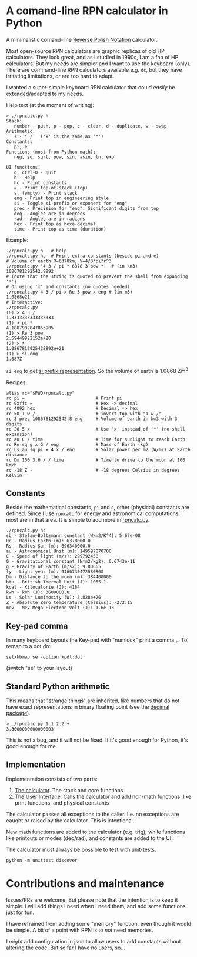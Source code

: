 # A comand-line RPN calculator in Python

A minimalistic comand-line [Reverse Polish Notation](
https://en.wikipedia.org/wiki/Reverse_Polish_notation) calculator.

Most open-source RPN calculators are graphic replicas of old HP
calculators. They look great, and as I studied in 1990s, I am a fan of
HP calculators. But my needs are simpler and I want to use the
keyboard (only). There are command-line RPN calculators available
e.g. `dc`, but they have irritating limitations, or are too hard
to adapt.

I wanted a super-simple keyboard RPN calculator that could *easily* be
extended/adapted to my needs.

Help text (at the moment of writing):
```
> ./rpncalc.py h
Stack:
   number - push, p - pop, c - clear, d - duplicate, w - swap
Arithmetic:
   + - * /   ('x' is the same as '*')
Constants:
   pi, e
Functions (most from Python math):
   neg, sq, sqrt, pow, sin, asin, ln, exp

UI functions:
   q, ctrl-D - Quit
   h - Help
   hc - Print constants
   = - Print top-of-stack (top)
   s, (empty) - Print stack
   eng - Print top in engineering style
   si - Toggle si-prefix or exponent for "eng"
   prec - Precision for "eng". Significant digits from top
   deg - Angles are in degrees
   rad - Angles are in radians
   hex - Print top as hexa-decimal
   time - Print top as time (duration)
```

Example:
```
./rpncalc.py h   # help
./rpncalc.py hc  # Print extra constants (beside pi and e)
# Volume of earth R=6378km, V=4/3*pi*r^3
./rpncalc.py '4 3 / pi * 6378 3 pow *'  # (in km3)
1086781292542.8892
# (note that the string is quoted to prevent the shell from expanding '*')
# Or using 'x' and constants (no quotes needed)
./rpncalc.py 4 3 / pi x Re 3 pow x eng # (in m3)
1.0868e21
# Interactive:
./rpncalc.py
(0) > 4 3 /
1.3333333333333333
(1) > pi *
4.1887902047863905
(1) > Re 3 pow
2.59449922152e+20
(2) > *
1.0867812925428892e+21
(1) > si eng
1.087Z
```

`si eng` to get [si prefix representation](
https://en.wikipedia.org/wiki/Metric_prefix). So the volume of earth is
1.0868 Zm<sup>3</sup> 

Recipes:
```
alias rc="$PWD/rpncalc.py"
rc pi =                           # Print pi
rc 0xffc =                        # Hex -> decimal
rc 4092 hex                       # Decimal -> hex
rc 50 1 w /                       # invert top with "1 w /"
rc 3 prec 1086781292542.8 eng     # Volume of earth in km3 with 3 digits
rc 20 5 x                         # Use 'x' instead of '*' (no shell expansion)
rc au C / time                    # Time for sunlight to reach Earth
rc Re sq g x G / eng              # Mass of Earth (kg)
rc Ls au sq pi x 4 x / eng        # Solar power per m2 (W/m2) at Earth distance
rc Dm 100 3.6 / / time            # Time to drive to the moon at 100 km/h
rc -18 Z -                        # -18 degrees Celsius in degrees Kelvin
```

## Constants

Beside the mathematical constants, `pi` and `e`, other (physical)
constants are defined. Since I use `rpncalc` for energy and
astronomical computations, most are in that area. It is simple to add
more in [rpncalc.py](rpncalc.py).

```
./rpncalc.py hc
sb - Stefan–Boltzmann constant (W/m2/K^4): 5.67e-08
Re - Radius Earth (m): 6378000.0
Rs - Radius Sun (m): 696340000.0
au - Astronomical Unit (m): 149597870700
C - Speed of light (m/s): 299792458
G - Gravitational constant (N*m2/kg2): 6.6743e-11
g - Gravity of Earth (m/s2): 9.80665
ly - Light year (m): 9460730472580800
Dm - Distance to the moon (m): 384400000
btu - British Thermal Unit (J): 1055.1
kcal - Kilocalorie (J): 4184
kwh - kWh (J): 3600000.0
Ls - Solar Luminosity (W): 3.828e+26
Z - Absolute Zero temperature (Celsius): -273.15
mev - MeV Mega Electron Volt (J): 1.6e-13
```

## Key-pad comma

In many keyboard layouts the Key-pad with "numlock" print a comma
`,`. To remap to a dot do:

```
setxkbmap se -option kpdl:dot
```
(switch "se" to your layout)


## Standard Python arithmetic

This means that "strange things" are inherited, like numbers that do
not have exact representations in binary floating point (see the
[decimal package](https://docs.python.org/3/library/decimal.html)).

```
> ./rpncalc.py 1.1 2.2 +
3.3000000000000003
```

This is not a bug, and it will not be fixed.  If it's good enough
for Python, it's good enough for me.


## Implementation

Implementation consists of two parts:

1. [The calculator](rpn.py). The stack and core functions
2. [The User Interface](rpncalc.py). Calls the calculator and add non-math
   functions, like print functions, and physical constants

The calculator passes all exceptions to the caller. I.e. no exceptions
are caught or raised by the calculator. This is intentional.

New math functions are added to the calculator (e.g. trig), while
functions like printouts or modes (deg/rad), and constants are added to
the UI.

The calculator must always be possible to test with unit-tests.
```
python -m unittest discover
```


# Contributions and maintenance

Issues/PRs are welcome. But please note that the intention is to keep
it simple. I will add things I need when I need them, and add some
functions just for fun.

I have refrained from adding some "memory" function, even though it
would be simple. A bit of a point with RPN is to *not* need memories.

I *might* add configuration in json to allow users to add constants
without altering the code. But so far I have no users, so...
